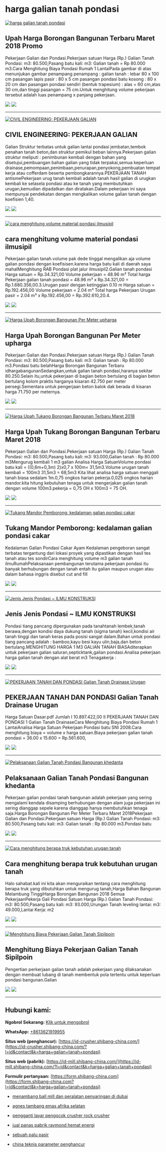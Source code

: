 # harga galian tanah pondasi

<a href="https://swt.shibang-china.com/?l=id&img&k=harga+galian+tanah+pondasi" target="_blank">![harga galian tanah pondasi](http://static.shibang-china.com/all-800x300/742.jpg)</a>

## Upah Harga Borongan Bangunan Terbaru Maret 2018 Promo
Pekerjaan Galian dan Pondasi.Pekerjaan satuan Harga (Rp.) Galian Tanah Pondasi: m3: 80.500,Pasang batu kali: m3: Galian tanah = Rp 80.000 m3.Cara Menghitung Biaya Pondasi Rumah 1 LantaiPada gambar di atas menunjukan gambar penampang penampang : galian tanah : lebar 80 x 100 cm pasangan lapis pasir : 80 x 5 cm pasangan pondasi batu kosong : 80 x 20 cm dan pasangan pondasi sendiri (bentuk trapesium) : alas = 60 cm,atas 30 cm,dan tinggi pasangan = 75 cm.Untuk menghitung volume pekerjaan tersebut adalah luas penampang x panjang pekerjaan.


<a href="https://whatsapp.shibangsoft.com/WhatsApp.php" target="_blank" title="WhatsApp">![](http://static.shibang-china.com/icon/whatsapp.png)</a> <a href="https://swt.shibang-china.com/?l=id&icon&k=harga+galian+tanah+pondasi" target="_blank">![](http://static.shibang-china.com/icon/chat-id.png)</a>

---

<a href="https://swt.shibang-china.com/?l=id&img&k=harga+galian+tanah+pondasi" target="_blank">![CIVIL ENGINEERING: PEKERJAAN GALIAN](http://static.shibang-china.com/all-800x300/1134.jpg)</a>

## CIVIL ENGINEERING: PEKERJAAN GALIAN
Galian Struktur terbatas untuk galian lantai pondasi jembatan,tembok penahan tanah beton,dan struktur pemikul beban lainnya.Pekerjaan galian struktur meliputi : penimbunan kembali dengan bahan yang disetujui,pembuangan bahan galian yang tidak terpakai,semua keperluan drainase,pemompaan,penimbaan,penurapan,penyokong,pembuatan tempat kerja atau cofferdam beserta pembongkarannya.PEKERJAAN TANAH antismePekerjaan urug tanah kembali adalah tanah hasil galian di urugkan kembali ke selasela pondasi atau ke tanah yang membutuhkan urugan,kemudian dipadatkan dan diratakan.Dalam pekerjaan ini saya mempunyai pendekatan dengan mengkalikan volume galian tanah dengan koefisien 1,40.


<a href="https://whatsapp.shibangsoft.com/WhatsApp.php" target="_blank" title="WhatsApp">![](http://static.shibang-china.com/icon/whatsapp.png)</a> <a href="https://swt.shibang-china.com/?l=id&icon&k=harga+galian+tanah+pondasi" target="_blank">![](http://static.shibang-china.com/icon/chat-id.png)</a>

---

<a href="https://swt.shibang-china.com/?l=id&img&k=harga+galian+tanah+pondasi" target="_blank">![cara menghitung volume material pondasi ilmusipil](http://static.shibang-china.com/all-800x300/1053.jpg)</a>

## cara menghitung volume material pondasi ilmusipil
Pekerjaan galian tanah.volume pak dede tinggal mengalikan aja volume galian pondasi dengan koefisisen.karena harga batu kali di daerah saya mahalMenghitung RAB Pondasi plat jalur ilmusipil2.Galian tanah pondasi Harga satuan = Rp.34.321,00 Volume pekerjaan = 48.96 m³ Total harga Pekerjaan galian tanah pondasi = 48.96 m³ x Rp.34.321,00 = Rp.1.680.356,00.3.Urugan pasir dengan ketinggian 0.10 m Harga satuan = Rp.192.456,00 Volume pekerjaan = 2.04 m³ Total harga Pekerjaan Urugan pasir = 2.04 m³ x Rp.192.456,00 = Rp.392.610,20.4.


<a href="https://whatsapp.shibangsoft.com/WhatsApp.php" target="_blank" title="WhatsApp">![](http://static.shibang-china.com/icon/whatsapp.png)</a> <a href="https://swt.shibang-china.com/?l=id&icon&k=harga+galian+tanah+pondasi" target="_blank">![](http://static.shibang-china.com/icon/chat-id.png)</a>

---

<a href="https://swt.shibang-china.com/?l=id&img&k=harga+galian+tanah+pondasi" target="_blank">![Harga Upah Borongan Bangunan Per Meter upharga](http://static.shibang-china.com/all-800x300/305.jpg)</a>

## Harga Upah Borongan Bangunan Per Meter upharga
Pekerjaan Galian dan Pondasi.Pekerjaan satuan Harga (Rp.) Galian Tanah Pondasi: m3: 80.500,Pasang batu kali: m3: Galian tanah : Rp 80.000 m3.Pondasi batu belahHarga Borongan Bangunan Terbaru idhargabangunanSedangkan,untuk galian tanah pondasi,haranya sekitar 80.250.Selain itu,untuk pekerjaan di bagian beton bertulang di bagian beton bertulang kolom praktis harganya kisaran 42.750 per meter persegi.Sementara untuk pengerjaan beton balok dak berada di kisaran harga 71.750 per meternya.


<a href="https://whatsapp.shibangsoft.com/WhatsApp.php" target="_blank" title="WhatsApp">![](http://static.shibang-china.com/icon/whatsapp.png)</a> <a href="https://swt.shibang-china.com/?l=id&icon&k=harga+galian+tanah+pondasi" target="_blank">![](http://static.shibang-china.com/icon/chat-id.png)</a>

---

<a href="https://swt.shibang-china.com/?l=id&img&k=harga+galian+tanah+pondasi" target="_blank">![Harga Upah Tukang Borongan Bangunan Terbaru Maret 2018](http://static.shibang-china.com/all-800x300/267.jpg)</a>

## Harga Upah Tukang Borongan Bangunan Terbaru Maret 2018
Pekerjaan Galian dan Pondasi.Pekerjaan satuan Harga (Rp.) Galian Tanah Pondasi: m3: 80.500,Pasang batu kali: m3: 93.000,Galian tanah : Rp 80.000 m3Mengurug kembali 1 m3 galian Analisa Harga SatuanVolume pondasi batu kali = ((0,6m+0,3m) 2)x0,7 x 100m= 31,5m3.Volume urugan tanah kembali = 100m3 31,5m3 = 68,5m3 Kita lihat analisa harga satuan menggali tanah biasa sedalam 1m.0,75 ongkos harian pekerja.0,025 ongkos harian mandor.kita hitung kebutuhan tenaga untuk mengerjakan galian tanah dengan volume 100m3.pekerja = 0,75 OH x 100m3 = 75 OH.


<a href="https://whatsapp.shibangsoft.com/WhatsApp.php" target="_blank" title="WhatsApp">![](http://static.shibang-china.com/icon/whatsapp.png)</a> <a href="https://swt.shibang-china.com/?l=id&icon&k=harga+galian+tanah+pondasi" target="_blank">![](http://static.shibang-china.com/icon/chat-id.png)</a>

---

<a href="https://swt.shibang-china.com/?l=id&img&k=harga+galian+tanah+pondasi" target="_blank">![Tukang Mandor Pemborong: kedalaman galian pondasi cakar](http://static.shibang-china.com/all-800x300/455.jpg)</a>

## Tukang Mandor Pemborong: kedalaman galian pondasi cakar
Kedalaman Galian Pondasi Cakar Ayam Kedalaman pengeboran sangat terbatas tergantung dari lokasi proyek yang dipastikan dengan hasil tes tanah atau tes sondirCara menghitung volume m3 galian tanah ilmuRumahPelaksanaan pembangunan terutama pekerjaan pondasi itu banyak berhubungan dengan tanah entah itu galian maupun urugan atau dalam bahasa inggris disebut cut and fill


<a href="https://whatsapp.shibangsoft.com/WhatsApp.php" target="_blank" title="WhatsApp">![](http://static.shibang-china.com/icon/whatsapp.png)</a> <a href="https://swt.shibang-china.com/?l=id&icon&k=harga+galian+tanah+pondasi" target="_blank">![](http://static.shibang-china.com/icon/chat-id.png)</a>

---

<a href="https://swt.shibang-china.com/?l=id&img&k=harga+galian+tanah+pondasi" target="_blank">![Jenis Jenis Pondasi ~ ILMU KONSTRUKSI](http://static.shibang-china.com/all-800x300/1084.jpg)</a>

## Jenis Jenis Pondasi ~ ILMU KONSTRUKSI
Pondasi tiang pancang dipergunakan pada tanahtanah lembek,tanah berawa,dengan kondisi daya dukung tanah (sigma tanah) kecil,kondisi air tanah tinggi dan tanah keras pada posisi sangat dalam.Bahan untuk pondasi tiang pancang adalah : bamboo,kayu besi kayu ulin,baja,dan beton bertulang.MENGHITUNG HARGA 1 M3 GALIAN TANAH BIASAditerapkan untuk pekerjaan galian saluran,septicktank,galian pondasi.Analisa pekerjaan harga galian tanah dengan alat berat m3 Tenagakerja :


<a href="https://whatsapp.shibangsoft.com/WhatsApp.php" target="_blank" title="WhatsApp">![](http://static.shibang-china.com/icon/whatsapp.png)</a> <a href="https://swt.shibang-china.com/?l=id&icon&k=harga+galian+tanah+pondasi" target="_blank">![](http://static.shibang-china.com/icon/chat-id.png)</a>

---

<a href="https://swt.shibang-china.com/?l=id&img&k=harga+galian+tanah+pondasi" target="_blank">![PEKERJAAN TANAH DAN PONDASI Galian Tanah Drainase Urugan](http://static.shibang-china.com/all-800x300/1190.jpg)</a>

## PEKERJAAN TANAH DAN PONDASI Galian Tanah Drainase Urugan
Harga Satuan Dasar.pdf Jumlah I 10.897.422,00 II PEKERJAAN TANAH DAN PONDASI 1 Galian Tanah DrainaseCara Menghitung Biaya Pondasi Rumah 1 LantaiAnalisa Harga Satuan Pekerjaan Pondasi batu SNI 2008.Cara menghitung biaya = volume x harga satuan.Biaya pekerjaan galian tanah pondasi = 36.00 x 15.600 = Rp.561.600,


<a href="https://whatsapp.shibangsoft.com/WhatsApp.php" target="_blank" title="WhatsApp">![](http://static.shibang-china.com/icon/whatsapp.png)</a> <a href="https://swt.shibang-china.com/?l=id&icon&k=harga+galian+tanah+pondasi" target="_blank">![](http://static.shibang-china.com/icon/chat-id.png)</a>

---

<a href="https://swt.shibang-china.com/?l=id&img&k=harga+galian+tanah+pondasi" target="_blank">![Pelaksanaan Galian Tanah Pondasi Bangunan khedanta](http://static.shibang-china.com/all-800x300/1132.jpg)</a>

## Pelaksanaan Galian Tanah Pondasi Bangunan khedanta
Pekerjaan galian pondasi tanah bangunan adalah pekerjaan yang sering mengalami kendala disamping berhubungan dengan alam juga pekerjaan ini sering dianggap sepele karena dianggap hanya membutuhkan tenaga saja.Harga Borongan Bangunan Per Meter Terbaru Maret 2018Pekerjaan Galian dan Pondasi.Pekerjaan satuan Harga (Rp.) Galian Tanah Pondasi: m3: 80.500,Pasang batu kali: m3: Galian tanah : Rp 80.000 m3.Pondasi batu


<a href="https://whatsapp.shibangsoft.com/WhatsApp.php" target="_blank" title="WhatsApp">![](http://static.shibang-china.com/icon/whatsapp.png)</a> <a href="https://swt.shibang-china.com/?l=id&icon&k=harga+galian+tanah+pondasi" target="_blank">![](http://static.shibang-china.com/icon/chat-id.png)</a>

---

<a href="https://swt.shibang-china.com/?l=id&img&k=harga+galian+tanah+pondasi" target="_blank">![Cara menghitung berapa truk kebutuhan urugan tanah](http://static.shibang-china.com/all-800x300/1441.jpg)</a>

## Cara menghitung berapa truk kebutuhan urugan tanah
Halo sahabat.kali ini kita akan menguraikan tentang cara menghitung berapa truk yang dibutuhkan untuk mengurug tanah,Harga Bahan Bangunan Melambung TinggiHarga Borongan Bangunan 2018 Semua PekerjaanPekerja Gali Pondasi Satuan Harga (Rp.) Galian Tanah Pondasi: m3: 80.500,Pasang batu kali: m3: 93.000,Urungan Tanah leveling lantai: m3: 49.000,Lantai Kerja: m2


<a href="https://whatsapp.shibangsoft.com/WhatsApp.php" target="_blank" title="WhatsApp">![](http://static.shibang-china.com/icon/whatsapp.png)</a> <a href="https://swt.shibang-china.com/?l=id&icon&k=harga+galian+tanah+pondasi" target="_blank">![](http://static.shibang-china.com/icon/chat-id.png)</a>

---

<a href="https://swt.shibang-china.com/?l=id&img&k=harga+galian+tanah+pondasi" target="_blank">![Menghitung Biaya Pekerjaan Galian Tanah Sipilpoin](http://static.shibang-china.com/all-800x300/220.jpg)</a>

## Menghitung Biaya Pekerjaan Galian Tanah Sipilpoin
Pengertian perkerjaan galian tanah adalah pekerjaan yang dilaksanakan dengan membuat lubang di tanah membentuk pola tertentu untuk keperluan pondasi bangunan.Galian

<a href="https://whatsapp.shibangsoft.com/WhatsApp.php" target="_blank" title="WhatsApp">![](http://static.shibang-china.com/icon/whatsapp.png)</a> <a href="https://swt.shibang-china.com/?l=id&icon&k=harga+galian+tanah+pondasi" target="_blank">![](http://static.shibang-china.com/icon/chat-id.png)</a>

---
## Hubungi kami:

**Ngobrol Sekarang:** [Klik untuk mengobrol](https://swt.shibang-china.com?l=id&contact&k=harga+galian+tanah+pondasi)

**WhatsApp:**  [+8613621919955](https://whatsapp.shibangsoft.com/WhatsApp.php)

**Situs web (penghancur):** [https://id-crusher.shibang-china.com/](https://id-crusher.shibang-china.com/?l=id&contact&k=harga+galian+tanah+pondasi)

**Situs web (pabrik):** [https://id-mill.shibang-china.com/](https://id-mill.shibang-china.com/?l=id&contact&k=harga+galian+tanah+pondasi)

**Formulir pertanyaan:** [https://form.shibang-china.com](https://form.shibang-china.com?l=id&contact&k=harga+galian+tanah+pondasi)

* [menambang ball mill dan peralatan penyaringan di dubai](../49/menambang%20ball%20mill%20dan%20peralatan%20penyaringan%20di%20dubai.md)

* [agnes tambang emas afrika selatan](../42/agnes%20tambang%20emas%20afrika%20selatan.md)

* [pengganti layar pengocok crusher rock crusher](../50/pengganti%20layar%20pengocok%20crusher%20rock%20crusher.md)

* [jual panas pabrik raymond hemat energi](../50/jual%20panas%20pabrik%20raymond%20hemat%20energi.md)

* [sebuah palu pasir](../46/sebuah%20palu%20pasir.md)

* [china teknis parameter penghancur](../46/china%20teknis%20parameter%20penghancur.md)